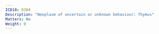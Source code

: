 ```yaml
---
ICD10: D384
Description: "Neoplasm of uncertain or unknown behaviour: Thymus"
Matters: No
Weight: 0
---
```


